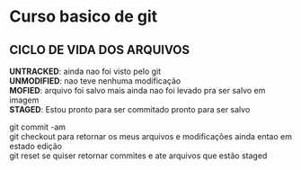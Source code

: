 # Curso basico de git
## CICLO DE VIDA DOS ARQUIVOS 

**UNTRACKED**: ainda nao foi visto pelo git<br>
**UNMODIFIED**: nao teve nenhuma modificação <br>
**MOFIED**: arquivo foi salvo mais ainda nao foi levado pra ser salvo em imagem <br>
**STAGED**: Estou pronto para ser commitado pronto para ser salvo<br>

git commit -am <br>
git checkout para retornar os meus arquivos e modificações ainda entao em estado edição<br>
git reset se quiser retornar commites e ate arquivos  que estão staged


